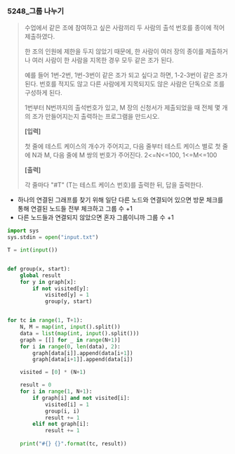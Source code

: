 ### 5248_그룹 나누기

> 수업에서 같은 조에 참여하고 싶은 사람끼리 두 사람의 출석 번호를 종이에 적어 제출하였다.
>
> 한 조의 인원에 제한을 두지 않았기 때문에, 한 사람이 여러 장의 종이를 제출하거나 여러 사람이 한 사람을 지목한 경우 모두 같은 조가 된다.
>
> 예를 들어 1번-2번, 1번-3번이 같은 조가 되고 싶다고 하면, 1-2-3번이 같은 조가 된다. 번호를 적지도 않고 다른 사람에게 지목되지도 않은 사람은 단독으로 조를 구성하게 된다.
>
> 1번부터 N번까지의 출석번호가 있고, M 장의 신청서가 제출되었을 때 전체 몇 개의 조가 만들어지는지 출력하는 프로그램을 만드시오.
>
> 
> **[입력]**
>
> 첫 줄에 테스트 케이스의 개수가 주어지고, 다음 줄부터 테스트 케이스 별로 첫 줄에 N과 M, 다음 줄에 M 쌍의 번호가 주어진다. 2<=N<=100, 1<=M<=100
>
> **[출력]**
>
> 각 줄마다 "#T" (T는 테스트 케이스 번호)를 출력한 뒤, 답을 출력한다.



- 하나의 연결된 그래프를 찾기 위해 일단 다른 노드와 연결되어 있으면 방문 체크를 통해 연결된 노드들 전부 체크하고 그룹 수 +1
- 다른 노드들과 연결되지 않았으면 혼자 그룹이니까 그룹 수 +1

```python
import sys
sys.stdin = open("input.txt")

T = int(input())


def group(x, start):
    global result
    for y in graph[x]:
        if not visited[y]:
            visited[y] = 1
            group(y, start)


for tc in range(1, T+1):
    N, M = map(int, input().split())
    data = list(map(int, input().split()))
    graph = [[] for _ in range(N+1)]
    for i in range(0, len(data), 2):
        graph[data[i]].append(data[i+1])
        graph[data[i+1]].append(data[i])

    visited = [0] * (N+1)

    result = 0
    for i in range(1, N+1):
        if graph[i] and not visited[i]:
            visited[i] = 1
            group(i, i)
            result += 1
        elif not graph[i]:
            result += 1
    
    print("#{} {}".format(tc, result))
```

